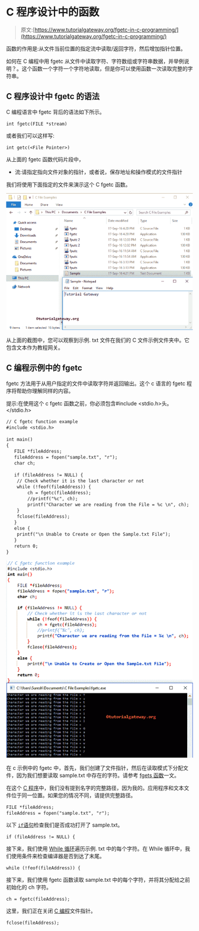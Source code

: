 # C 程序设计中的函数

> 原文:[https://www.tutorialgateway.org/fgetc-in-c-programming/](https://www.tutorialgateway.org/fgetc-in-c-programming/)

函数的作用是:从文件当前位置的指定流中读取/返回字符，然后增加指针位置。

如何在 C 编程中用 fgetc 从文件中读取字符、字符数组或字符串数据，并举例说明？。这个函数一个字符一个字符地读取，但是你可以使用函数一次读取完整的字符串。

## C 程序设计中 fgetc 的语法

C 编程语言中 fgetc 背后的语法如下所示。

```
int fgetc(FILE *stream)
```

或者我们可以这样写:

```
int getc(<File Pointer>)
```

从上面的 fgetc 函数代码片段中，

*   流:请指定指向文件对象的指针，或者说，保存地址和操作模式的文件指针

我们将使用下面指定的文件来演示这个 C fgetc 函数。

![FGETC in C Programming 1](img/8cd4d5677a46c101e1c28450cd2d662d.png)

从上面的截图中，您可以观察到示例. txt 文件在我们的 C 文件示例文件夹中。它包含文本作为教程网关。

## C 编程示例中的 fgetc

fgetc 方法用于从用户指定的文件中读取字符并返回输出。这个 c 语言的 fgetc 程序将帮助你理解同样的内容。

提示:在使用这个 c fgetc 函数之前，你必须包含#include <stdio.h>头。</stdio.h>

```
// C fgetc function example
#include <stdio.h> 

int main()
{
   FILE *fileAddress;
   fileAddress = fopen("sample.txt", "r");
   char ch;

   if (fileAddress != NULL) {
	// Check whether it is the last character or not
	while (!feof(fileAddress)) {
		ch = fgetc(fileAddress);
		//printf("%c", ch);
		printf("Character we are reading from the File = %c \n", ch);
	}
	fclose(fileAddress);		
   }
   else {
	printf("\n Unable to Create or Open the Sample.txt File");
   }
   return 0;
}
```

![FGETC in C Programming 2](img/620f8561970cc7afc67fcd2609df91d1.png)

在 c 示例中的 fgetc 中，首先，我们创建了文件指针，然后在读取模式下分配文件，因为我们想要读取 sample.txt 中存在的字符。请参考 [fgets 函数](https://www.tutorialgateway.org/c-fgets-function/)一文。

在这个 [C 程序](https://www.tutorialgateway.org/c-programming-examples/)中，我们没有提到名字的完整路径，因为我的。应用程序和文本文件位于同一位置。如果您的情况不同，请提供完整路径。

```
FILE *fileAddress;
fileAddress = fopen("sample.txt", "r");
```

以下 [`if`语句](https://www.tutorialgateway.org/if-statement-in-c/)检查我们是否成功打开了 sample.txt。

```
if (fileAddress != NULL) {
```

接下来，我们使用 [While 循环](https://www.tutorialgateway.org/while-loop-in-c/)遍历示例. txt 中的每个字符。在 While 循环中，我们使用条件来检查编译器是否到达了末尾。

```
while (!feof(fileAddress)) {
```

接下来，我们使用 fgetc 函数读取 sample.txt 中的每个字符，并将其分配给之前初始化的 ch 字符。

```
ch = fgetc(fileAddress);
```

这里，我们正在关闭 [C 编程](https://www.tutorialgateway.org/c-programming/)文件指针。

```
fclose(fileAddress);
```